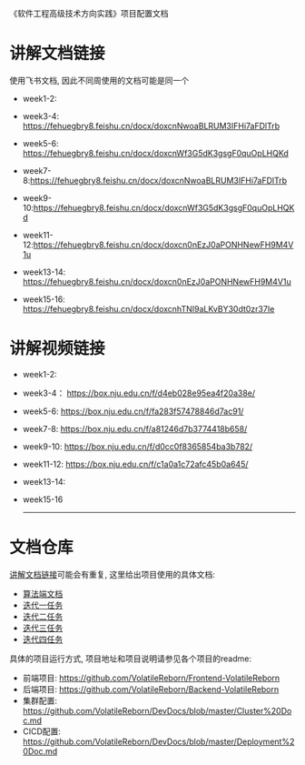 《软件工程高级技术方向实践》项目配置文档

# 讲解文档链接

使用飞书文档, 因此不同周使用的文档可能是同一个

* week1-2:

*  week3-4: https://fehuegbry8.feishu.cn/docx/doxcnNwoaBLRUM3IFHi7aFDlTrb
* week5-6: https://fehuegbry8.feishu.cn/docx/doxcnWf3G5dK3gsgF0quOpLHQKd
* week7-8:https://fehuegbry8.feishu.cn/docx/doxcnNwoaBLRUM3IFHi7aFDlTrb
* week9-10:https://fehuegbry8.feishu.cn/docx/doxcnWf3G5dK3gsgF0quOpLHQKd
* week11-12:https://fehuegbry8.feishu.cn/docx/doxcn0nEzJ0aPONHNewFH9M4V1u
* week13-14: https://fehuegbry8.feishu.cn/docx/doxcn0nEzJ0aPONHNewFH9M4V1u
* week15-16: https://fehuegbry8.feishu.cn/docx/doxcnhTNI9aLKvBY30dt0zr37Ie

# 讲解视频链接

* week1-2:

*  week3-4： https://box.nju.edu.cn/f/d4eb028e95ea4f20a38e/

* week5-6: https://box.nju.edu.cn/f/fa283f57478846d7ac91/

* week7-8: https://box.nju.edu.cn/f/a81246d7b3774418b658/

* week9-10: https://box.nju.edu.cn/f/d0cc0f8365854ba3b782/

* week11-12: https://box.nju.edu.cn/f/c1a0a1c72afc45b0a645/

* week13-14: 

* week15-16

  ****

# 文档仓库

[讲解文档链接](#讲解文档链接)可能会有重复, 这里给出项目使用的具体文档:

* [算法端文档](https://fehuegbry8.feishu.cn/docx/Ja76dF1ALoPlGQxk8k2csL99nDh) 
* [迭代一任务](https://fehuegbry8.feishu.cn/docx/doxcnRrLGv4Pyuz783FwFfbvOYp)
* [迭代二任务](https://fehuegbry8.feishu.cn/docx/doxcnWf3G5dK3gsgF0quOpLHQKd)
* [迭代三任务](https://fehuegbry8.feishu.cn/docx/doxcn0nEzJ0aPONHNewFH9M4V1u)
* [迭代四任务](https://fehuegbry8.feishu.cn/docx/doxcnhTNI9aLKvBY30dt0zr37Ie)



具体的项目运行方式, 项目地址和项目说明请参见各个项目的readme:

- 前端项目: https://github.com/VolatileReborn/Frontend-VolatileReborn
- 后端项目: https://github.com/VolatileReborn/Backend-VolatileReborn
- 集群配置: https://github.com/VolatileReborn/DevDocs/blob/master/Cluster%20Doc.md
- CICD配置: https://github.com/VolatileReborn/DevDocs/blob/master/Deployment%20Doc.md
